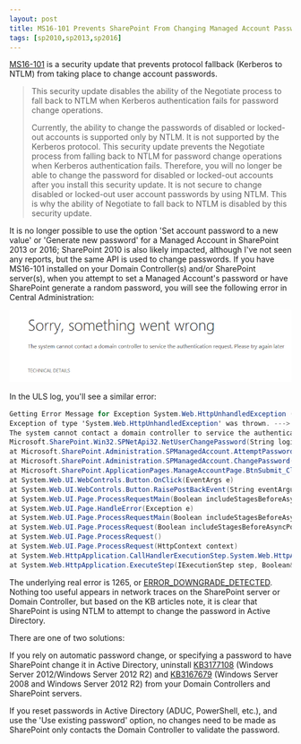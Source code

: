 ```yaml
---
layout: post
title: MS16-101 Prevents SharePoint From Changing Managed Account Passwords
tags: [sp2010,sp2013,sp2016]
---
```


[MS16-101](https://technet.microsoft.com/library/security/MS16-101) is a security update that prevents protocol fallback (Kerberos to NTLM) from taking place to change account passwords.

> This security update disables the ability of the Negotiate process to fall back to NTLM when Kerberos authentication fails for password change operations.
>
> Currently, the ability to change the passwords of disabled or locked-out accounts is supported only by NTLM. It is not supported by the Kerberos protocol. This security update prevents the Negotiate process from falling back to NTLM for password change operations when Kerberos authentication fails. Therefore, you will no longer be able to change the password for disabled or locked-out accounts after you install this security update. It is not secure to change disabled or locked-out user account passwords by using NTLM. This is why the ability of Negotiate to fall back to NTLM is disabled by this security update.

It is no longer possible to use the option 'Set account password to a new value' or 'Generate new password' for a Managed Account in SharePoint 2013 or 2016; SharePoint 2010 is also likely impacted, although I've not seen any reports, but the same API is used to change passwords. If you have MS16-101 installed on your Domain Controller(s) and/or SharePoint server(s), when you attempt to set a Managed Account's password or have SharePoint generate a random password, you will see the following error in Central Administration:

![SetPasswordError](/assets/images/2016/09/SetPasswordError.png)

In the ULS log, you'll see a similar error:

```csharp
Getting Error Message for Exception System.Web.HttpUnhandledException (0x80004005): 
Exception of type 'System.Web.HttpUnhandledException' was thrown. ---> System.ComponentModel.Win32Exception (0x80004005): 
The system cannot contact a domain controller to service the authentication request. Please try again later at 
Microsoft.SharePoint.Win32.SPNetApi32.NetUserChangePassword(String loginName, SecureString oldPassword, SecureString password) 
at Microsoft.SharePoint.Administration.SPManagedAccount.AttemptPasswordChange(SecureString possibleCurrentPassword, SecureString newPassword)
at Microsoft.SharePoint.Administration.SPManagedAccount.ChangePassword(SecureString newPassword, EventProcessingOptions eventFlags)
at Microsoft.SharePoint.ApplicationPages.ManageAccountPage.BtnSubmit_Click(Object sender, EventArgs args) 
at System.Web.UI.WebControls.Button.OnClick(EventArgs e)
at System.Web.UI.WebControls.Button.RaisePostBackEvent(String eventArgument)
at System.Web.UI.Page.ProcessRequestMain(Boolean includeStagesBeforeAsyncPoint, Boolean includeStagesAfterAsyncPoint) 
at System.Web.UI.Page.HandleError(Exception e) 
at System.Web.UI.Page.ProcessRequestMain(Boolean includeStagesBeforeAsyncPoint, Boolean includeStagesAfterAsyncPoint) 
at System.Web.UI.Page.ProcessRequest(Boolean includeStagesBeforeAsyncPoint, Boolean includeStagesAfterAsyncPoint) 
at System.Web.UI.Page.ProcessRequest()
at System.Web.UI.Page.ProcessRequest(HttpContext context)
at System.Web.HttpApplication.CallHandlerExecutionStep.System.Web.HttpApplication.IExecutionStep.Execute()
at System.Web.HttpApplication.ExecuteStep(IExecutionStep step, Boolean& completedSynchronously
```

The underlying real error is 1265, or [ERROR_DOWNGRADE_DETECTED](https://msdn.microsoft.com/en-us/library/cc231199.aspx). Nothing too useful appears in network traces on the SharePoint server or Domain Controller, but based on the KB articles note, it is clear that SharePoint is using NTLM to attempt to change the password in Active Directory.

There are one of two solutions:

If you rely on automatic password change, or specifying a password to have SharePoint change it in Active Directory, uninstall [KB3177108](https://support.microsoft.com/en-us/kb/3177108) (Windows Server 2012/Windows Server 2012 R2) and [KB3167679](https://support.microsoft.com/en-us/kb/3167679) (Windows Server 2008 and Windows Server 2012 R2) from your Domain Controllers and SharePoint servers.

If you reset passwords in Active Directory (ADUC, PowerShell, etc.), and use the 'Use existing password' option, no changes need to be made as SharePoint only contacts the Domain Controller to validate the password.